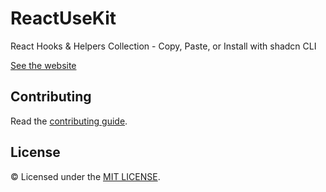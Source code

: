 # ReactUseKit

React Hooks & Helpers Collection - Copy, Paste, or Install with shadcn CLI

[See the website](https://reactusekit.dev)

## Contributing

Read the [contributing guide](/CONTRIBUTING.md).

## License

© Licensed under the [MIT LICENSE](LICENSE).
